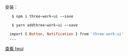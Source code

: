 安装：

```ruby
   $ npm i three-work-ui --save
```

```ruby
   $ yarn addthree-work-ui --save
```

```ruby
  import { Button, Notification } from 'three-work-ui'
  ...
```

[查看 twui](https://adaxh.applinzi.com/twui)
